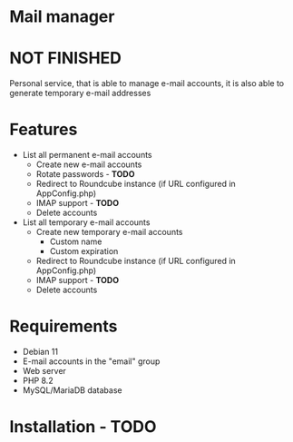 # Mail manager

# NOT FINISHED

Personal service, that is able to manage e-mail accounts, it is also able to generate temporary e-mail addresses

# Features

- List all permanent e-mail accounts
    - Create new e-mail accounts
    - Rotate passwords - **TODO**
    - Redirect to Roundcube instance (if URL configured in AppConfig.php)
    - IMAP support - **TODO**
    - Delete accounts
- List all temporary e-mail accounts
    - Create new temporary e-mail accounts
        - Custom name
        - Custom expiration
    - Redirect to Roundcube instance (if URL configured in AppConfig.php)
    - IMAP support - **TODO**
    - Delete accounts

# Requirements

- Debian 11
- E-mail accounts in the "email" group
- Web server
- PHP 8.2
- MySQL/MariaDB database

# Installation - TODO
